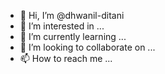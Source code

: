 - 👋 Hi, I’m @dhwanil-ditani
- 👀 I’m interested in ...
- 🌱 I’m currently learning ...
- 💞️ I’m looking to collaborate on ...
- 📫 How to reach me ...

<!---
dhwanil-ditani/dhwanil-ditani is a ✨ special ✨ repository because its `README.md` (this file) appears on your GitHub profile.
You can click the Preview link to take a look at your changes.
--->
